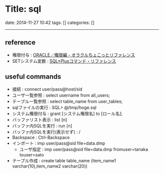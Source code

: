 # Title: sql

date: 2014-11-27 10:42
tags: []
categories: []

---
## reference

* 権限付与 :
	[ORACLE／権限編 - オラクルちょこっとリファレンス](http://luna.gonna.jp/oracle/ora_auth.html)
* SETシステム変数 :
	[SQL*Plusコマンド・リファレンス](http://otndnld.oracle.co.jp/document/products/oracle10g/102/doc_cd/server.102/B19277-01/ch12.html#39458)

## useful commands

* 接続 :
		connect user/pass@host/sid
* ユーザ一覧参照 :
		select username from all_users;
* テーブル一覧参照 :
		select table_name from user_tables;
* sqlファイルの実行 :
		SQL> @/tmp/hoge.sql
* システム権限付与 :
		grant [システム権限名] to [ロール名];
* バッファリスト表示 :
		list [n]
* バッファ内SQLを実行 :
		run [n]
* バッファ内SQLを実行(表示せず) :
		/
* Backspace :
		Ctrl-Backspace
* インポート :
		imp user/pass@sid file=data.dmp
	* ユーザ指定 :
			imp user/pass@sid file=data.dmp fromuser=tanaka touser=sato
* テーブル作成 :
		create table table_name (item_name1 varchar(10),item_name2 varchar(20))

